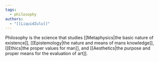 ```yaml
---
tags:
  - philosophy
authors:
  - "[[LiquidZulu]]"
---
```


Philosophy is the science that studies [[Metaphysics|the basic nature of existence]], [[Epistemology|the nature and means of mans knowledge]], [[Ethics|the proper values for man]], and [[Aesthetics|the purpose and proper means for the evaluation of art]].